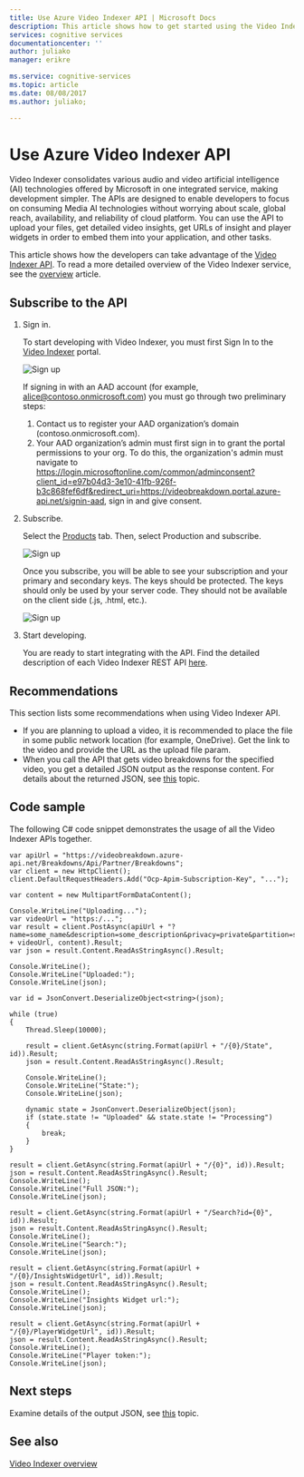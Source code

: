 ```yaml
---
title: Use Azure Video Indexer API | Microsoft Docs
description: This article shows how to get started using the Video Indexer API.
services: cognitive services
documentationcenter: ''
author: juliako
manager: erikre

ms.service: cognitive-services
ms.topic: article
ms.date: 08/08/2017
ms.author: juliako;

---
```

# Use Azure Video Indexer API

Video Indexer consolidates various audio and video artificial intelligence (AI) technologies offered by Microsoft in one integrated service, making development simpler. The APIs are designed to enable developers to focus on consuming Media AI technologies without worrying about scale, global reach, availability, and reliability of cloud platform. You can use the API to upload your files, get detailed video insights, get URLs of insight and player widgets in order to embed them into your application, and other tasks.

This article shows how the developers can take advantage of the [Video Indexer API](https://videobreakdown.portal.azure-api.net/docs/services/582074fb0dc56116504aed75/operations/5857caeb0dc5610f9ce979e4). To read a more detailed overview of the Video Indexer service, see the [overview](video-indexer-overview.md) article.

## Subscribe to the API

1. Sign in.

	To start developing with Video Indexer, you must first Sign In to the [Video Indexer](https://videobreakdown.portal.azure-api.net) portal. 
	
	![Sign up](./media/video-indexer-use-apis/video-indexer-api01.png)

	If signing in with an AAD account (for example, alice@contoso.onmicrosoft.com) you must go through two preliminary steps: 
	
	1. 	Contact us to register your AAD organization’s domain (contoso.onmicrosoft.com).
	2. 	Your AAD organization’s admin must first sign in to grant the portal permissions to your org. To do this, the organization's admin must navigate to https://login.microsoftonline.com/common/adminconsent?client_id=e97b04d3-3e10-41fb-926f-b3c868fef6df&redirect_uri=https://videobreakdown.portal.azure-api.net/signin-aad, sign in and give consent.
	
2. Subscribe.

	Select the [Products](https://videobreakdown.portal.azure-api.net/products) tab. Then, select Production and subscribe. 
	
	![Sign up](./media/video-indexer-use-apis/video-indexer-api02.png)
	
	Once you subscribe, you will be able to see your subscription and your primary and secondary keys. The keys should be protected. The keys should only be used by your server code. They should not be available on the client side (.js, .html, etc.).

	![Sign up](./media/video-indexer-use-apis/video-indexer-api03.png)

3.  Start developing.
 
	You are ready to start integrating with the API. Find the detailed description of each Video Indexer REST API [here](https://videobreakdown.portal.azure-api.net/docs/services/582074fb0dc56116504aed75/operations/5857caeb0dc5610f9ce979e4).

## Recommendations

This section lists some recommendations when using Video Indexer API.

- If you are planning to upload a video, it is recommended to place the file in some public network location (for example, OneDrive). Get the link to the video and provide the URL as the upload file param. 
- When you call the API that gets video breakdowns for the specified video, you get a detailed JSON output as the response content. For details about the returned JSON, see [this](video-indexer-output-json.md) topic.

## Code sample

The following C# code snippet demonstrates the usage of all the Video Indexer APIs together. 

    var apiUrl = "https://videobreakdown.azure-api.net/Breakdowns/Api/Partner/Breakdowns";
    var client = new HttpClient();
    client.DefaultRequestHeaders.Add("Ocp-Apim-Subscription-Key", "...");

    var content = new MultipartFormDataContent();

    Console.WriteLine("Uploading...");
    var videoUrl = "https:/...";
    var result = client.PostAsync(apiUrl + "?name=some_name&description=some_description&privacy=private&partition=some_partition&videoUrl=" + videoUrl, content).Result;
    var json = result.Content.ReadAsStringAsync().Result;

    Console.WriteLine();
    Console.WriteLine("Uploaded:");
    Console.WriteLine(json);

    var id = JsonConvert.DeserializeObject<string>(json);

    while (true)
    {
        Thread.Sleep(10000);

        result = client.GetAsync(string.Format(apiUrl + "/{0}/State", id)).Result;
        json = result.Content.ReadAsStringAsync().Result;

        Console.WriteLine();
        Console.WriteLine("State:");
        Console.WriteLine(json);

        dynamic state = JsonConvert.DeserializeObject(json);
        if (state.state != "Uploaded" && state.state != "Processing")
        {
            break;
        }
    }

    result = client.GetAsync(string.Format(apiUrl + "/{0}", id)).Result;
    json = result.Content.ReadAsStringAsync().Result;
    Console.WriteLine();
    Console.WriteLine("Full JSON:");
    Console.WriteLine(json);

    result = client.GetAsync(string.Format(apiUrl + "/Search?id={0}", id)).Result;
    json = result.Content.ReadAsStringAsync().Result;
    Console.WriteLine();
    Console.WriteLine("Search:");
    Console.WriteLine(json);

    result = client.GetAsync(string.Format(apiUrl + "/{0}/InsightsWidgetUrl", id)).Result;
    json = result.Content.ReadAsStringAsync().Result;
    Console.WriteLine();
    Console.WriteLine("Insights Widget url:");
    Console.WriteLine(json);

    result = client.GetAsync(string.Format(apiUrl + "/{0}/PlayerWidgetUrl", id)).Result;
    json = result.Content.ReadAsStringAsync().Result;
    Console.WriteLine();
    Console.WriteLine("Player token:");
    Console.WriteLine(json);

## Next steps

Examine details of the output JSON, see [this](video-indexer-output-json.md) topic.

## See also

[Video Indexer overview](video-indexer-overview.md)
